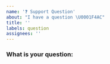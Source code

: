 ```yaml
---
name: '❓ Support Question'
about: "I have a question \U0001F4AC"
title: ''
labels: question
assignees: ''
---
```


<!--

🛑Consider whether Github issues is the best place to ask this question.  Perhaps some of the support channels will give you better help, faster:

- Discord https://discord.gg/c6JN9fM
- Stack Overflow https://stackoverflow.com/questions/tagged/react-hooks-testing-library

* Please fill out this template with all the relevant information so we can
  understand how best to support you.

* Please make sure that you are familiar with and follow the Code of Conduct for
  this project (found in the CODE_OF_CONDUCT.md file).

We'll probably ask you to submit the fix (after giving some direction). If
you've never done that before, that's great! Check this free short video
tutorial to learn how: http://kcd.im/pull-request

-->

### What is your question:

<!-- Ask your question.  Be as detailed as you can. -->
